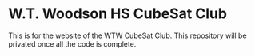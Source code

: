# W.T. Woodson HS CubeSat Club

This is for the website of the WTW CubeSat Club. This repository will be privated once all the code is complete.
